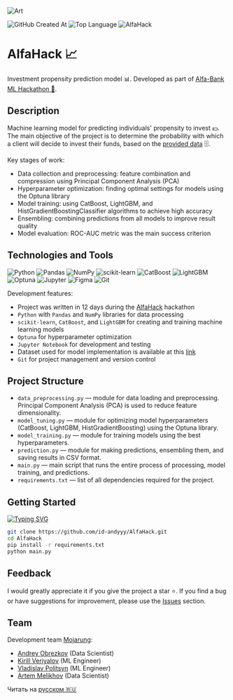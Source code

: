 ![Art](https://i.postimg.cc/brkSNynq/art.png)

![GitHub Created At](https://img.shields.io/github/created-at/id-andyyy/AlfaHack?style=flat&color=8fff00)
![Top Language](https://img.shields.io/github/languages/top/id-andyyy/AlfaHack?style=flat)
![AlfaHack](https://img.shields.io/badge/hackathon-alfahack-blue?color=000000)

# AlfaHack&nbsp;&#128200;

Investment propensity prediction model&nbsp;&#128202;. Developed as part of [Alfa-Bank ML Hackathon&nbsp;&#128142;](https://alfabank.ru/alfastudents/event/hack/).

## Description

Machine learning model for predicting individuals' propensity to invest&nbsp;&#128181;. The main objective of the project is to determine the probability with which a client will decide to invest their funds, based on the [provided data](https://drive.google.com/drive/folders/1JgdIgCJwwy3HrMaTN0X860rxzzw0iJ6o?usp=sharing)&nbsp;&#128452;.

Key stages of work:
- Data collection and preprocessing: feature combination and compression using Principal Component Analysis (PCA)
- Hyperparameter optimization: finding optimal settings for models using the Optuna library
- Model training: using CatBoost, LightGBM, and HistGradientBoostingClassifier algorithms to achieve high accuracy
- Ensembling: combining predictions from all models to improve result quality
- Model evaluation: ROC-AUC metric was the main success criterion

## Technologies and Tools

![Python](https://img.shields.io/badge/python-3670A0?style=for-the-badge&logo=python&logoColor=ffffff)
![Pandas](https://img.shields.io/badge/pandas-150458?style=for-the-badge&logo=pandas&logoColor=ffffff)
![NumPy](https://img.shields.io/badge/numpy-013243?style=for-the-badge&logo=numpy&logoColor=ffffff)
![scikit-learn](https://img.shields.io/badge/scikit--learn-F7931E?style=for-the-badge&logo=scikit-learn&logoColor=ffffff)
![CatBoost](https://img.shields.io/badge/CatBoost-1E2952?style=for-the-badge&logo=catboost&logoColor=ffffff)
![LightGBM](https://img.shields.io/badge/LightGBM-017FFD?style=for-the-badge&logo=lightgbm&logoColor=ffffff)
![Optuna](https://img.shields.io/badge/Optuna-73D2DE?style=for-the-badge&logo=optuna&logoColor=000000)
![Jupyter](https://img.shields.io/badge/Jupyter-F37626?style=for-the-badge&logo=jupyter&logoColor=ffffff)
![Figma](https://img.shields.io/badge/figma-%23F24E1E.svg?style=for-the-badge&logo=figma&logoColor=white&color=#6CeA8C)
![Git](https://img.shields.io/badge/git-%23F05033.svg?style=for-the-badge&logo=git&logoColor=white&color=f14e32)

Development features:

- Project was written in 12 days during the [AlfaHack](https://alfabank.ru/alfastudents/event/hack/) hackathon
- `Python` with `Pandas` and `NumPy` libraries for data processing
- `scikit-learn`, `CatBoost`, and `LightGBM` for creating and training machine learning models
- `Optuna` for hyperparameter optimization
- `Jupyter Notebook` for development and testing
- Dataset used for model implementation is available at this [link](https://drive.google.com/drive/folders/1JgdIgCJwwy3HrMaTN0X860rxzzw0iJ6o?usp=sharing)
- `Git` for project management and version control

## Project Structure

- `data_preprocessing.py` — module for data loading and preprocessing. Principal Component Analysis (PCA) is used to reduce feature dimensionality.
- `model_tuning.py` — module for optimizing model hyperparameters (CatBoost, LightGBM, HistGradientBoosting) using the Optuna library.
- `model_training.py` — module for training models using the best hyperparameters.
- `prediction.py` — module for making predictions, ensembling them, and saving results in CSV format.
- `main.py` — main script that runs the entire process of processing, model training, and predictions.
- `requirements.txt` — list of all dependencies required for the project.

## Getting Started

[![Typing SVG](https://readme-typing-svg.herokuapp.com?font=Fira+Code&duration=2500&color=F7F7F7&background=000000&multiline=true&width=655&height=165&lines=%25+git+clone+https%3A%2F%2Fgithub.com%2Fid-andyyy%2FAlfaHack.git;%25+cd+AlfaHack;%25+pip+install+-r+requirements.txt;%25+python+main.py)](https://git.io/typing-svg)

```sh
git clone https://github.com/id-andyyy/AlfaHack.git
cd AlfaHack
pip install -r requirements.txt
python main.py
```

## Feedback

I would greatly appreciate it if you give the project a star&nbsp;&#11088;. If you find a bug or have suggestions for improvement, please use the [Issues](https://github.com/id-andyyy/AlfaHack/issues) section.

## Team

Development team [Mojarung](https://t.me/mojarung):

- [Andrey Obrezkov](https://github.com/id-andyyy) (Data Scientist)
- [Kirill Veriyalov](https://github.com/verikirill) (ML Engineer)
- [Vladislav Politsyn](https://t.me/wasbyy7) (ML Engineer)
- [Artem Melikhov](https://github.com/Amkaus) (Data Scientist)

Читать на [русском&nbsp;&#127479;&#127482;](README-ru.md)